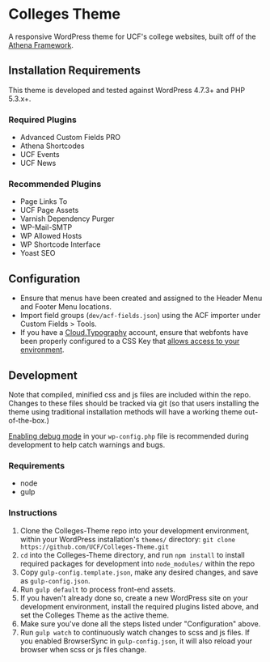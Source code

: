 # Colleges Theme

A responsive WordPress theme for UCF's college websites, built off of the [Athena Framework](https://github.com/UCF/Athena-Framework).


## Installation Requirements

This theme is developed and tested against WordPress 4.7.3+ and PHP 5.3.x+.

### Required Plugins
* Advanced Custom Fields PRO
* Athena Shortcodes
* UCF Events
* UCF News

### Recommended Plugins
* Page Links To
* UCF Page Assets
* Varnish Dependency Purger
* WP-Mail-SMTP
* WP Allowed Hosts
* WP Shortcode Interface
* Yoast SEO


## Configuration
* Ensure that menus have been created and assigned to the Header Menu and Footer Menu locations.
* Import field groups (`dev/acf-fields.json`) using the ACF importer under Custom Fields > Tools.
* If you have a [Cloud.Typography](https://www.typography.com/cloud/welcome/) account, ensure that webfonts have been properly configured to a CSS Key that [allows access to your environment](https://dashboard.typography.com/user-guide/managing-domains).


## Development

Note that compiled, minified css and js files are included within the repo.  Changes to these files should be tracked via git (so that users installing the theme using traditional installation methods will have a working theme out-of-the-box.)

[Enabling debug mode](https://codex.wordpress.org/Debugging_in_WordPress) in your `wp-config.php` file is recommended during development to help catch warnings and bugs.

### Requirements
* node
* gulp

### Instructions
1. Clone the Colleges-Theme repo into your development environment, within your WordPress installation's `themes/` directory: `git clone https://github.com/UCF/Colleges-Theme.git`
2. `cd` into the Colleges-Theme directory, and run `npm install` to install required packages for development into `node_modules/` within the repo
3. Copy `gulp-config.template.json`, make any desired changes, and save as `gulp-config.json`.
3. Run `gulp default` to process front-end assets.
4. If you haven't already done so, create a new WordPress site on your development environment, install the required plugins listed above, and set the Colleges Theme as the active theme.
5. Make sure you've done all the steps listed under "Configuration" above.
6. Run `gulp watch` to continuously watch changes to scss and js files.  If you enabled BrowserSync in `gulp-config.json`, it will also reload your browser when scss or js files change.
